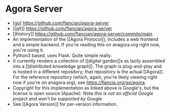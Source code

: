 # Agora Server

- [[go]] https://github.com/flancian/agora-server
- [[git]] https://github.com/flancian/agora-server
- [[history]]  https://github.com/flancian/agora-server/commits/main
- An implementation of the [[Agora Protocol]]; includes a web frontend and a simple backend. If you're reading this on anagora.org right now, you're using it.
- Python3 based, uses Flask. Quite simple really.
- It currently renders a collection of [[digital garden]]s as lazily assembled into a [[distributed knowledge graph]]. The graph is plug-and-play and is hosted in a different repository; that repository is the actual [[Agora]]. For the reference repository (which, again, you're likely viewing right now if you're on anagora.org), see https://flancia.org/go/agora.
- Copyright for this implementation as linked above is Google's, but the license is open source (Apache). Note *this is not an official Google project and won't be supported by Google*.
- See [[Agora Version]] for per-version information.

[//begin]: # "Autogenerated link references for markdown compatibility"
[go]: go "Go"
[//end]: # "Autogenerated link references"
